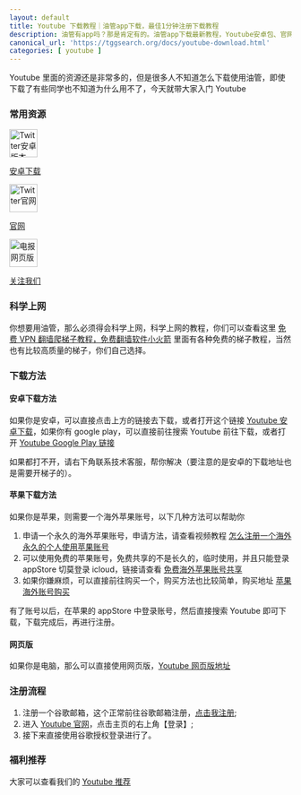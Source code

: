 ```yaml
---
layout: default
title: Youtube 下载教程｜油管app下载，最佳1分钟注册下载教程
description: 油管有app吗？那是肯定有的。油管app下载最新教程，Youtube安卓包、官网最新导航，油管博主推荐等丰富的资源。
canonical_url: 'https://tggsearch.org/docs/youtube-download.html'
categories: [ youtube ]
---
```

Youtube 里面的资源还是非常多的，但是很多人不知道怎么下载使用油管，即使下载了有些同学也不知道为什么用不了，今天就带大家入门 Youtube

### 常用资源
<div class='icon-block-body-three'>
    <div class='icon-block-item'>
      <a href="/docs/302.html?target=https://apkpure.com/youtube/com.google.android.youtube" target="_blank">
          <img src="https://cdn.jsdelivr.net/gh/tggsearch/tggsearch.github.io/assets/img/youtube.webp" alt="Twitter安卓版本" height=50px onerror="this.onerror=null;this.src='/assets/img/youtube.webp'">
          <p>安卓下载</p>
      </a>
    </div>
     <div class='icon-block-item'>
      <a href="/docs/302.html?target=https://youtube.com" target="_blank">
          <img src="https://cdn.jsdelivr.net/gh/tggsearch/tggsearch.github.io/assets/img/youtube.webp" alt="Twitter官网" height=50px onerror="this.onerror=null;this.src='/assets/img/youtube.webp'">
          <p>官网</p>
      </a>
    </div>
      <div class='icon-block-item'>
      <a href="/docs/302.html?target=https://www.youtube.com/channel/UCZBYb7on1OKet0fBpHaDD7w" target="_blank">
          <img src="https://cdn.jsdelivr.net/gh/tggsearch/tggsearch.github.io/assets/img/youtube.webp" alt="电报网页版" height=50px onerror="this.onerror=null;this.src='/assets/img/youtube.webp'">
          <p>关注我们</p>
      </a>
    </div>
</div>

### 科学上网
你想要用油管，那么必须得会科学上网，科学上网的教程，你们可以查看这里 [免费 VPN 翻墙爬梯子教程，免费翻墙软件小火箭](./vpn-kl.html) 里面有各种免费的梯子教程，当然也有比较高质量的梯子，你们自己选择。

### 下载方法

#### 安卓下载方法
如果你是安卓，可以直接点击上方的链接去下载，或者打开这个链接 [Youtube 安卓下载](./302.html?target=https://apkpure.com/youtube/com.google.android.youtube)，如果你有 google play，可以直接前往搜索 Youtube 前往下载，或者打开 [Youtube Google Play 链接](./302.html?target=https://play.google.com/store/apps/details?id=com.google.android.youtube&hl=en_US)

如果都打不开，请右下角联系技术客服，帮你解决（要注意的是安卓的下载地址也是需要开梯子的）。

#### 苹果下载方法
如果你是苹果，则需要一个海外苹果账号，以下几种方法可以帮助你

1. 申请一个永久的海外苹果账号，申请方法，请查看视频教程 [怎么注册一个海外永久的个人使用苹果账号](./302.html?target=https://youtu.be/oY396wEXzww)
2. 可以使用免费的苹果账号，免费共享的不是长久的，临时使用，并且只能登录 appStore 切莫登录 icloud，链接请查看 [免费海外苹果账号共享](./apple-id.html)
3. 如果你嫌麻烦，可以直接前往购买一个，购买方法也比较简单，购买地址 [苹果海外账号购买](./302.html?target=http://tggsearch.shop/)

有了账号以后，在苹果的 appStore 中登录账号，然后直接搜索 Youtube 即可下载，下载完成后，再进行注册。

#### 网页版
如果你是电脑，那么可以直接使用网页版，[Youtube 网页版地址](./302.html?target=https://youtube.com)

### 注册流程

1. 注册一个谷歌邮箱，这个正常前往谷歌邮箱注册，[点击我注册](./302.html?target=https://gmail.com);
2. 进入 [Youtube 官网](./302.html?target=https://youtube.com)，点击主页的右上角【登录】;
3. 接下来直接使用谷歌授权登录进行了。

### 福利推荐
大家可以查看我们的 [Youtube 推荐](./youtube-start.html)